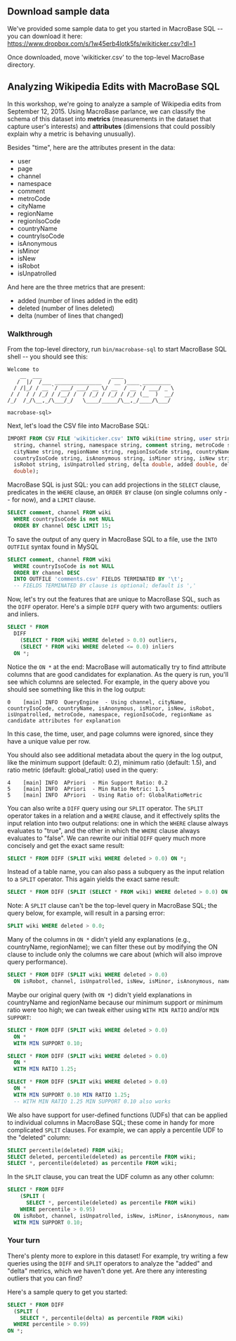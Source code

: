 ## Download sample data

We've provided some sample data to get you started in MacroBase SQL -- you can download it here: 
<https://www.dropbox.com/s/1w45erb4lotk5fs/wikiticker.csv?dl=1>

Once downloaded, move 'wikiticker.csv' to the top-level MacroBase directory.

## Analyzing Wikipedia Edits with MacroBase SQL

In this workshop, we're going to analyze a sample of Wikipedia edits from
September 12, 2015.  Using MacroBase parlance, we can classify the schema of
this dataset into **metrics** (measurements in the dataset that capture user's
interests) and **attributes** (dimensions that could possibly explain why a metric
is behaving unusually).

Besides "time", here are the attributes present in the data:

- user
- page
- channel
- namespace
- comment
- metroCode
- cityName
- regionName
- regionIsoCode
- countryName
- countryIsoCode
- isAnonymous
- isMinor
- isNew
- isRobot
- isUnpatrolled

And here are the three metrics that are present:

* added   (number of lines added in the edit)
* deleted (number of lines deleted)
* delta   (number of lines that changed)

### Walkthrough

From the top-level directory, run `bin/macrobase-sql` to start MacroBase
SQL shell -- you should see this:

```
Welcome to
    __  ___                      ____                
   /  |/  /___ _______________  / __ )____ _________ 
  / /|_/ / __ `/ ___/ ___/ __ \/ __  / __ `/ ___/ _ \
 / /  / / /_/ / /__/ /  / /_/ / /_/ / /_/ (__  )  __/
/_/  /_/\__,_/\___/_/   \____/_____/\__,_/____/\___/ 

macrobase-sql>
```

Next, let's load the CSV file into MacroBase SQL:

```sql
IMPORT FROM CSV FILE 'wikiticker.csv' INTO wiki(time string, user string, page
  string, channel string, namespace string, comment string, metroCode string,
  cityName string, regionName string, regionIsoCode string, countryName string,
  countryIsoCode string, isAnonymous string, isMinor string, isNew string,
  isRobot string, isUnpatrolled string, delta double, added double, deleted
  double);
```

MacroBase SQL is just SQL: you can add projections in the `SELECT` clause,
predicates in the `WHERE` clause, an `ORDER BY` clause (on single columns only -- for now),
and a `LIMIT` clause.

```sql
SELECT comment, channel FROM wiki
  WHERE countryIsoCode is not NULL
  ORDER BY channel DESC LIMIT 15;
```

To save the output of any query in MacroBase SQL to a file, use the `INTO
OUTFILE` syntax found in MySQL

```sql
SELECT comment, channel FROM wiki
  WHERE countryIsoCode is not NULL
  ORDER BY channel DESC
  INTO OUTFILE 'comments.csv' FIELDS TERMINATED BY '\t';
  -- FIELDS TERMINATED BY clause is optional; default is ','
```

Now, let's try out the features that are unique to MacroBase SQL, such as the `DIFF` operator.
Here's a simple `DIFF` query with two arguments: outliers and inliers.

```sql
SELECT * FROM
  DIFF
    (SELECT * FROM wiki WHERE deleted > 0.0) outliers,
    (SELECT * FROM wiki WHERE deleted <= 0.0) inliers
  ON *;
```
  
Notice the `ON *` at the end: MacroBase will automatically try to find
attribute columns that are good candidates for explanation. As the query is
run, you'll see which columns are selected. For example, in the query above
you should see something like this in the log output:

```
0    [main] INFO  QueryEngine  - Using channel, cityName, countryIsoCode, countryName, isAnonymous, isMinor, isNew, isRobot, isUnpatrolled, metroCode, namespace, regionIsoCode, regionName as candidate attributes for explanation
```

In this case, the time, user, and page columns were ignored, since they have
a unique value per row.

You should also see additional metadata about the query in the log output, 
like the minimum support (default: 0.2), minimum ratio (default: 1.5), and
ratio metric (default: global_ratio) used in the query:

```
4    [main] INFO  APriori  - Min Support Ratio: 0.2
5    [main] INFO  APriori  - Min Ratio Metric: 1.5
5    [main] INFO  APriori  - Using Ratio of: GlobalRatioMetric
```

You can also write a `DIFF` query using our `SPLIT` operator. The `SPLIT` operator
takes in a relation and a `WHERE` clause, and it effectively splits the input
relation into two output relations: one in which the `WHERE` clause always
evaluates to "true", and the other in which the `WHERE` clause always
evaluates to "false". We can rewrite our initial `DIFF` query much more concisely
and get the exact same result:

```sql
SELECT * FROM DIFF (SPLIT wiki WHERE deleted > 0.0) ON *;
```

Instead of a table name, you can also pass a subquery as the input relation
to a `SPLIT` operator. This again yields the exact same result:

```sql
SELECT * FROM DIFF (SPLIT (SELECT * FROM wiki) WHERE deleted > 0.0) ON *;
```

Note: A `SPLIT` clause can't be the top-level query in MacroBase SQL; the query below, for example, will result in a parsing error:

```sql
SPLIT wiki WHERE deleted > 0.0;
```

Many of the columns in `ON *` didn't yield any explanations (e.g.,
countryName, regionName); we can filter these out by modifying the ON
clause to include only the columns we care about (which will also improve
query performance).

```sql
SELECT * FROM DIFF (SPLIT wiki WHERE deleted > 0.0)
  ON isRobot, channel, isUnpatrolled, isNew, isMinor, isAnonymous, namespace;
```

Maybe our original query (with `ON *`) didn't yield explanations in
countryName and regionName because our minimum support or minimum ratio were
too high; we can tweak either using `WITH MIN RATIO` and/or `MIN SUPPORT`:

```sql
SELECT * FROM DIFF (SPLIT wiki WHERE deleted > 0.0)
  ON *
  WITH MIN SUPPORT 0.10;

SELECT * FROM DIFF (SPLIT wiki WHERE deleted > 0.0)
  ON *
  WITH MIN RATIO 1.25;

SELECT * FROM DIFF (SPLIT wiki WHERE deleted > 0.0)
  ON *
  WITH MIN SUPPORT 0.10 MIN RATIO 1.25;
  -- WITH MIN RATIO 1.25 MIN SUPPORT 0.10 also works
```

We also have support for user-defined functions (UDFs) that can be applied to
individual columns in MacroBase SQL; these come in handy for more complicated
`SPLIT` clauses. For example, we can apply a percentile UDF to the "deleted"
column:

```sql
SELECT percentile(deleted) FROM wiki;
SELECT deleted, percentile(deleted) as percentile FROM wiki;
SELECT *, percentile(deleted) as percentile FROM wiki;
```

In the `SPLIT` clause, you can treat the UDF column as any other column:
```sql
SELECT * FROM DIFF
    (SPLIT (
      SELECT *, percentile(deleted) as percentile FROM wiki)
    WHERE percentile > 0.95)
  ON isRobot, channel, isUnpatrolled, isNew, isMinor, isAnonymous, namespace
  WITH MIN SUPPORT 0.10;
```

### Your turn

There's plenty more to explore in this dataset! For example, try writing a
few queries using the `DIFF` and `SPLIT` operators to analyze the "added"
and "delta" metrics, which we haven't done yet. Are there any interesting
outliers that you can find?

Here's a sample query to get you started:

```sql
SELECT * FROM DIFF
  (SPLIT (
    SELECT *, percentile(delta) as percentile FROM wiki)
  WHERE percentile > 0.99)
ON *;
```


